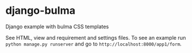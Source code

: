 # django-bulma
Django example with bulma CSS templates

See HTML, view and requirement and settings files.
To see an example run `python manage.py runserver` and go to `http://localhost:8000/app1/form`.



